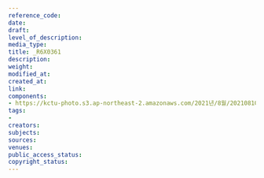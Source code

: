 ```yaml
---
reference_code: 
date: 
draft: 
level_of_description: 
media_type: 
title: _R6X0361
description: 
weight: 
modified_at: 
created_at: 
link: 
components:
- https://kctu-photo.s3.ap-northeast-2.amazonaws.com/2021년/8월/20210810_2021년+22기+민주노총+중앙통일선봉대+발대식/_R6X0361.jpg
tags:
- 
creators: 
subjects: 
sources: 
venues: 
public_access_status: 
copyright_status: 
---
```

